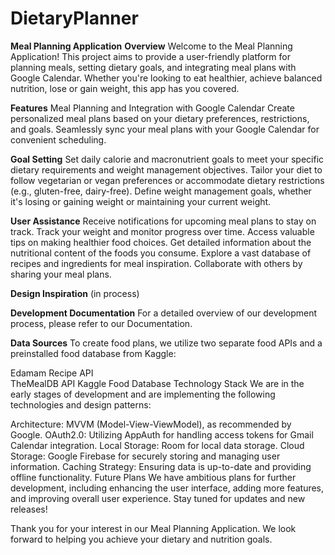 # DietaryPlanner
**Meal Planning Application**
**Overview**
Welcome to the Meal Planning Application! This project aims to provide a user-friendly platform for planning meals, setting dietary goals, and integrating meal plans with Google Calendar. Whether you're looking to eat healthier, achieve balanced nutrition, lose or gain weight, this app has you covered.

**Features**
Meal Planning and Integration with Google Calendar
Create personalized meal plans based on your dietary preferences, restrictions, and goals.
Seamlessly sync your meal plans with your Google Calendar for convenient scheduling.

**Goal Setting**
Set daily calorie and macronutrient goals to meet your specific dietary requirements and weight management objectives.
Tailor your diet to follow vegetarian or vegan preferences or accommodate dietary restrictions (e.g., gluten-free, dairy-free).
Define weight management goals, whether it's losing or gaining weight or maintaining your current weight.

**User Assistance**
Receive notifications for upcoming meal plans to stay on track.
Track your weight and monitor progress over time.
Access valuable tips on making healthier food choices.
Get detailed information about the nutritional content of the foods you consume.
Explore a vast database of recipes and ingredients for meal inspiration.
Collaborate with others by sharing your meal plans.

**Design Inspiration**
(in process)

**Development Documentation**
For a detailed overview of our development process, please refer to our Documentation.

**Data Sources**
To create food plans, we utilize two separate food APIs and a preinstalled food database from Kaggle:

Edamam Recipe API  
TheMealDB API
Kaggle Food Database
Technology Stack
We are in the early stages of development and are implementing the following technologies and design patterns:

Architecture: MVVM (Model-View-ViewModel), as recommended by Google.
OAuth2.0: Utilizing AppAuth for handling access tokens for Gmail Calendar integration.
Local Storage: Room for local data storage.
Cloud Storage: Google Firebase for securely storing and managing user information.
Caching Strategy: Ensuring data is up-to-date and providing offline functionality.
Future Plans
We have ambitious plans for further development, including enhancing the user interface, adding more features, and improving overall user experience. Stay tuned for updates and new releases!

Thank you for your interest in our Meal Planning Application. We look forward to helping you achieve your dietary and nutrition goals.
